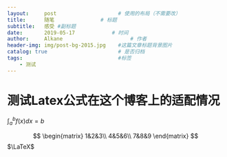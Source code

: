 ```yaml
---
layout:     post                    # 使用的布局（不需要改）
title:      随笔               # 标题 
subtitle:   感受 #副标题
date:       2019-05-17            # 时间
author:     Alkane                      # 作者
header-img: img/post-bg-2015.jpg    #这篇文章标题背景图片
catalog: true                       # 是否归档
tags:                               #标签
    - 测试
---
```

# 测试Latex公式在这个博客上的适配情况
$\int_a^bf(x)dx=b$

$$
\begin{matrix}
    1&2&3\\
    4&5&6\\
    7&8&9
\end{matrix}
$$
$\LaTeX$